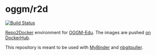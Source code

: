 # oggm/r2d

[![Build Status](https://travis-ci.org/OGGM/oggm-edu-r2d.svg?branch=master)](https://travis-ci.org/OGGM/oggm-edu-r2d)

[Repo2Docker](https://repo2docker.readthedocs.io) environment for [OGGM-Edu](http://edu.oggm.org). The images are pushed [on DockerHub](https://hub.docker.com/r/oggm/oggm-edu-r2d).

This repository is meant to be used with [MyBinder](https://mybinder.org/) and [nbgitpuller](https://jupyterhub.github.io/nbgitpuller/).
